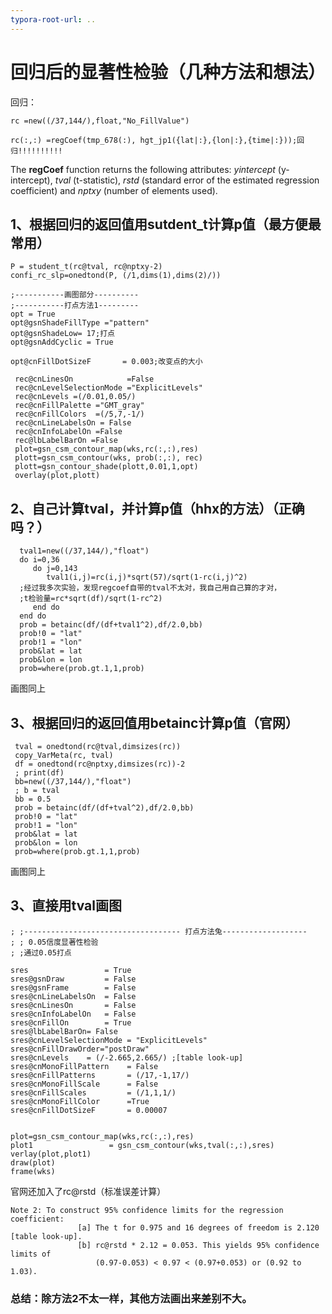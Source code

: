 ```yaml
---
typora-root-url: ..
---
```


# 回归后的显著性检验（几种方法和想法）

回归：

  `rc =new((/37,144/),float,"No_FillValue")`

  `rc(:,:) =regCoef(tmp_678(:), hgt_jp1({lat|:},{lon|:},{time|:}));回归!!!!!!!!!!`

The **regCoef** function returns the following attributes: *yintercept* (y-intercept), *tval* (t-statistic), *rstd* (standard error of the estimated regression coefficient) and *nptxy* (number of elements used).









## 1、根据回归的返回值用sutdent_t计算p值（最方便最常用）

```
P = student_t(rc@tval, rc@nptxy-2)
confi_rc_slp=onedtond(P, (/1,dims(1),dims(2)/))

;-----------画图部分----------
;-----------打点方法1---------
opt = True
opt@gsnShadeFillType ="pattern"
opt@gsnShadeLow= 17;打点
opt@gsnAddCyclic = True

opt@cnFillDotSizeF       = 0.003;改变点的大小

 rec@cnLinesOn            =False
 rec@cnLevelSelectionMode ="ExplicitLevels"
 rec@cnLevels =(/0.01,0.05/)
 rec@cnFillPalette ="GMT_gray"
 rec@cnFillColors  =(/5,7,-1/)
 rec@cnLineLabelsOn = False
 rec@cnInfoLabelOn =False
 rec@lbLabelBarOn =False
 plot=gsn_csm_contour_map(wks,rc(:,:),res)
 plott=gsn_csm_contour(wks, prob(:,:), rec)
 plott=gsn_contour_shade(plott,0.01,1,opt)
 overlay(plot,plott)
```
## 2、自己计算tval，并计算p值（hhx的方法）（正确吗？）

```
  tval1=new((/37,144/),"float")
  do i=0,36
     do j=0,143
        tval1(i,j)=rc(i,j)*sqrt(57)/sqrt(1-rc(i,j)^2)
  ;经过我多次实验，发现regcoef自带的tval不太对，我自己用自己算的才对，
  ;t检验量=rc*sqrt(df)/sqrt(1-rc^2)
     end do
  end do
  prob = betainc(df/(df+tval1^2),df/2.0,bb)
  prob!0 = "lat"
  prob!1 = "lon"
  prob&lat = lat
  prob&lon = lon
  prob=where(prob.gt.1,1,prob)
```

画图同上

## 3、根据回归的返回值用betainc计算p值（官网）

```
 tval = onedtond(rc@tval,dimsizes(rc))
 copy_VarMeta(rc, tval) 
 df = onedtond(rc@nptxy,dimsizes(rc))-2
 ; print(df)
 bb=new((/37,144/),"float")
 ; b = tval
 bb = 0.5
 prob = betainc(df/(df+tval^2),df/2.0,bb)
 prob!0 = "lat"
 prob!1 = "lon"
 prob&lat = lat
 prob&lon = lon
 prob=where(prob.gt.1,1,prob)
```

画图同上

## 3、直接用tval画图

```
; ;----------------------------------- 打点方法兔-------------------
; ; 0.05信度显著性检验        
; ;通过0.05打点 

sres                 = True 
sres@gsnDraw         = False
sres@gsnFrame        = False
sres@cnLineLabelsOn  = False
sres@cnLinesOn       = False
sres@cnInfoLabelOn   = False
sres@cnFillOn        = True 
sres@lbLabelBarOn= False
sres@cnLevelSelectionMode = "ExplicitLevels"
sres@cnFillDrawOrder="postDraw"
sres@cnLevels    = (/-2.665,2.665/) ;[table look-up]
sres@cnMonoFillPattern    = False
sres@cnFillPatterns       = (/17,-1,17/)
sres@cnMonoFillScale      = False
sres@cnFillScales         = (/1,1,1/)
sres@cnMonoFillColor      =True
sres@cnFillDotSizeF       = 0.00007 


plot=gsn_csm_contour_map(wks,rc(:,:),res)
plot1                 = gsn_csm_contour(wks,tval(:,:),sres)  
verlay(plot,plot1)
draw(plot)                                  
frame(wks)  
```

官网还加入了rc@rstd（标准误差计算）

```
Note 2: To construct 95% confidence limits for the regression coefficient:
               [a] The t for 0.975 and 16 degrees of freedom is 2.120 [table look-up].
               [b] rc@rstd * 2.12 = 0.053. This yields 95% confidence limits of
                   (0.97-0.053) < 0.97 < (0.97+0.053) or (0.92 to 1.03).
```

### 总结：除方法2不太一样，其他方法画出来差别不大。





